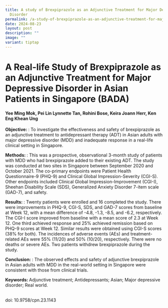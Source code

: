 ```yaml
---
title: A study of Brexpiprazole as an Adjunctive Treatment for Major Depressive
  Disorder
permalink: /a-study-of-brexpiprazole-as-an-adjunctive-treatment-for-major-depressive-disorder/
date: 2024-08-23
layout: post
description: ""
image: ""
variant: tiptap
---
```

<h1><strong>A Real-life Study of Brexpiprazole as an Adjunctive Treatment for Major Depressive Disorder in Asian Patients in Singapore (BADA)</strong></h1>
<h4>Yee Ming Mok, Pei Lin Lynnette Tan, Rohini Bose, Keira Joann Herr, Ken Eng Khean Ung <br></h4>
<p><strong>Objective: </strong>: To investigate the effectiveness and safety
of brexpiprazole as an adjunctive treatment to antidepressant therapy (ADT)
in Asian adults with major depressive disorder (MDD) and inadequate response
in a real-life clinical setting in Singapore.</p>
<p><strong>Methods: </strong>: This was a prospective, observational 3-month
study of patients with MDD who had brexpiprazole added to their existing
ADT. The study was conducted at two sites in Singapore between September
2020 and October 2021. The co-primary endpoints were Patient Health Questionnaire-9
(PHQ-9) and Clinical Global Impression-Severity (CGI-S). Other endpoints
included Clinical Global Impression-Improvement (CGI-I), Sheehan Disability
Scale (SDS), Generalized Anxiety Disorder 7-item scale (GAD-7), and safety.</p>
<p><strong>Results: </strong>: Twenty patients were enrolled and 16 completed
the study. There were improvements in PHQ-9, CGI-S, SDS, and GAD-7 scores
from baseline at Week 12, with a mean difference of -4.8, -1.3, -8.5, and
-6.2, respectively. The CGI-I score improved from baseline with a mean
score of 2.3 at Week 12. One third achieved response and 25% achieved remission
based on PHQ-9 scores at Week 12. Similar results were obtained using CGI-S
scores (38% for both). The incidences of adverse events (AEs) and treatment-related
AEs were 55% (11/20) and 50% (10/20), respectively. There were no deaths
or severe AEs. Two patients withdrew brexpiprazole during the study.</p>
<p><strong>Conclusion: </strong>: The observed effects and safety of adjunctive
brexpiprazole in Asian adults with MDD in the real-world setting in Singapore
were consistent with those from clinical trials.</p>
<p><strong>Keywords: </strong>Adjunctive treatment; Antidepressants; Asian;
Major depressive disorder; Real world.</p>
<p>
<br>doi: 10.9758/cpn.23.1143</p>
<p></p>